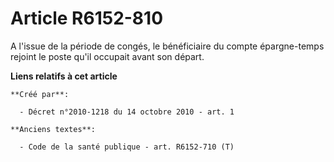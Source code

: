 # Article R6152-810

A l'issue de la période de congés, le bénéficiaire du compte épargne-temps rejoint le poste qu'il occupait avant son départ.

**Liens relatifs à cet article**

	**Créé par**:

	  - Décret n°2010-1218 du 14 octobre 2010 - art. 1

	**Anciens textes**:

	  - Code de la santé publique - art. R6152-710 (T)
